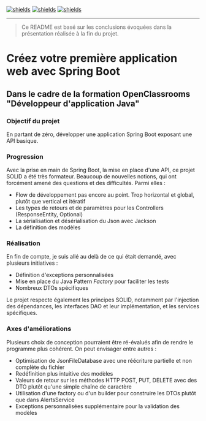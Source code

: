 [![shields](https://img.shields.io/badge/project%20status-validated-deepgreen)](https://shields.io/)
[![shields](https://img.shields.io/badge/made%20with-java-orange)](https://shields.io/)
[![shields](https://img.shields.io/badge/powered%20by-spring-green)](https://shields.io/)
____________________

> Ce README est basé sur les conclusions évoquées dans la présentation réalisée à la fin du projet.

# Créez votre première application web avec Spring Boot

## Dans le cadre de la formation OpenClassrooms "Développeur d'application Java"

### Objectif du projet
En partant de zéro, développer une application Spring Boot exposant une API basique.

### Progression
Avec la prise en main de Spring Boot, la mise en place d'une API, ce projet SOLID a été très formateur. Beaucoup de nouvelles notions, qui ont forcément amené des questions et des difficultés. Parmi elles : 
* Flow de développement pas encore au point. Trop horizontal et global, plutôt que vertical et itératif
* Les types de retours et de paramètres pour les Controllers (ResponseEntity, Optional) 
* La sérialisation et désérialisation du Json avec Jackson
* La définition des modèles

### Réalisation
En fin de compte, je suis allé au delà de ce qui était demandé, avec plusieurs initiatives :
* Définition d'exceptions personnalisées
* Mise en place du Java Pattern _Factory_ pour faciliter les tests
* Nombreux DTOs spécifiques

Le projet respecte également les principes SOLID, notamment par l'injection des dépendances, les interfaces DAO et leur implémentation, et les services spécifiques.

### Axes d'améliorations
Plusieurs choix de conception pourraient être ré-évalués afin de rendre le programme plus cohérent. On peut envisager entre autres :
* Optimisation de JsonFileDatabase avec une réécriture partielle et non complète du fichier
* Redéfinition plus intuitive des modèles
* Valeurs de retour sur les méthodes HTTP POST, PUT, DELETE avec des DTO plutôt qu'une simple chaîne de caractère
* Utilisation d'une factory ou d'un builder pour construire les DTOs plutôt que dans AlertsService
* Exceptions personnalisées supplémentaire pour la validation des modèles 
